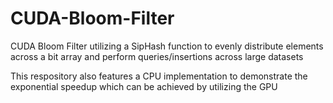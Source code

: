 # CUDA-Bloom-Filter
CUDA Bloom Filter utilizing a SipHash function to evenly distribute elements across a bit array and perform queries/insertions across large datasets

This respository also features a CPU implementation to demonstrate the exponential speedup which can be achieved by utilizing the GPU
